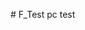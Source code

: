 <font class="papago-parent"><font class="papago-source" style="display:none;"># F_Test</font># F_Test</font>
pc test
